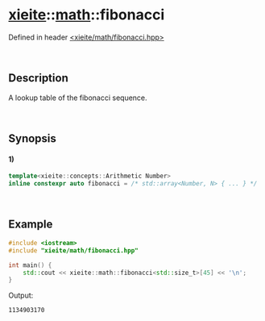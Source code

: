 # [xieite](../../xieite.md)\:\:[math](../../math.md)\:\:fibonacci
Defined in header [<xieite/math/fibonacci.hpp>](../../../include/xieite/math/fibonacci.hpp)

&nbsp;

## Description
A lookup table of the fibonacci sequence.

&nbsp;

## Synopsis
#### 1)
```cpp
template<xieite::concepts::Arithmetic Number>
inline constexpr auto fibonacci = /* std::array<Number, N> { ... } */
```

&nbsp;

## Example
```cpp
#include <iostream>
#include "xieite/math/fibonacci.hpp"

int main() {
    std::cout << xieite::math::fibonacci<std::size_t>[45] << '\n';
}
```
Output:
```
1134903170
```
